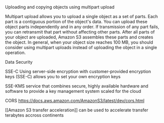 
Uploading and copying objects using multipart upload

Multipart upload allows you to upload a single object as a set of parts. Each part is a contiguous portion of the object's data. You can upload these object parts independently and in any order. If transmission of any part fails, you can retransmit that part without affecting other parts. After all parts of your object are uploaded, Amazon S3 assembles these parts and creates the object. In general, when your object size reaches 100 MB, you should consider using multipart uploads instead of uploading the object in a single operation.

Data Security

SSE-C
Using server-side encryption with customer-provided encryption keys (SSE-C) allows you to set your own encryption keys

SSE-KMS
service that combines secure, highly available hardware and software to provide a key management system scaled for the cloud

CORS
https://docs.aws.amazon.com/AmazonS3/latest/dev/cors.html

[[Amazon S3 transfer acceleration]] can be used to accelerate transfer terabytes accross continents